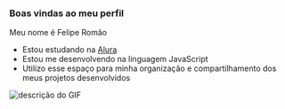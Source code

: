 ### Boas vindas ao meu perfil


Meu nome é Felipe Romão

- Estou estudando na [Alura](https://www.alura.com.br)
- Estou me desenvolvendo na linguagem JavaScript
- Utilizo esse espaço para minha organização e compartilhamento dos meus projetos desenvolvidos

![descrição do GIF](https://media.tenor.com/oA1US3zTx00AAAAj/happy-link.gif)
